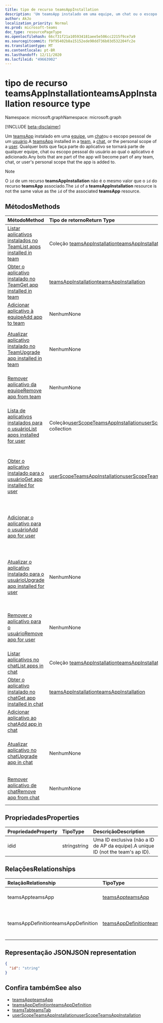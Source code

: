 ```yaml
---
title: tipo de recurso teamsAppInstallation
description: 'Um teamsApp instalado em uma equipe, um chat ou o escopo pessoal de um usuário. '
author: AkJo
localization_priority: Normal
ms.prod: microsoft-teams
doc_type: resourcePageType
ms.openlocfilehash: 66cf31f21a105934181aee5e506cc2215f9ce7a9
ms.sourcegitcommit: f9f95402b8a15152ede90dd736b03d532204fc2e
ms.translationtype: MT
ms.contentlocale: pt-BR
ms.lasthandoff: 12/11/2020
ms.locfileid: "49663902"
---
```

# <a name="teamsappinstallation-resource-type"></a><span data-ttu-id="a9ffc-103">tipo de recurso teamsAppInstallation</span><span class="sxs-lookup"><span data-stu-id="a9ffc-103">teamsAppInstallation resource type</span></span>

<span data-ttu-id="a9ffc-104">Namespace: microsoft.graph</span><span class="sxs-lookup"><span data-stu-id="a9ffc-104">Namespace: microsoft.graph</span></span>

[!INCLUDE [beta-disclaimer](../../includes/beta-disclaimer.md)]

<span data-ttu-id="a9ffc-105">Um [teamsApp](teamsapp.md) instalado em uma [equipe](team.md), um [chat](chat.md)ou o escopo pessoal de um [usuário](user.md).</span><span class="sxs-lookup"><span data-stu-id="a9ffc-105">A [teamsApp](teamsapp.md) installed in a [team](team.md), a [chat](chat.md), or the personal scope of a [user](user.md).</span></span> <span data-ttu-id="a9ffc-106">Qualquer bots que faça parte do aplicativo se tornará parte de qualquer equipe, chat ou escopo pessoal do usuário ao qual o aplicativo é adicionado.</span><span class="sxs-lookup"><span data-stu-id="a9ffc-106">Any bots that are part of the app will become part of any team, chat, or user's personal scope that the app is added to.</span></span>

> [!NOTE]
> <span data-ttu-id="a9ffc-107">O `id` de um recurso **teamsAppInstallation** não é o mesmo valor que o `id` do recurso **teamsApp** associado.</span><span class="sxs-lookup"><span data-stu-id="a9ffc-107">The `id` of a **teamsAppInstallation** resource is not the same value as the `id` of the associated **teamsApp** resource.</span></span>

## <a name="methods"></a><span data-ttu-id="a9ffc-108">Métodos</span><span class="sxs-lookup"><span data-stu-id="a9ffc-108">Methods</span></span>

| <span data-ttu-id="a9ffc-109">Método</span><span class="sxs-lookup"><span data-stu-id="a9ffc-109">Method</span></span>       | <span data-ttu-id="a9ffc-110">Tipo de retorno</span><span class="sxs-lookup"><span data-stu-id="a9ffc-110">Return Type</span></span>  |<span data-ttu-id="a9ffc-111">Descrição</span><span class="sxs-lookup"><span data-stu-id="a9ffc-111">Description</span></span>|
|:---------------|:--------|:----------|
|[<span data-ttu-id="a9ffc-112">Listar aplicativos instalados no Team</span><span class="sxs-lookup"><span data-stu-id="a9ffc-112">List apps installed in team</span></span>](../api/team-list-installedapps.md) | <span data-ttu-id="a9ffc-113">Coleção [teamsAppInstallation](teamsappinstallation.md)</span><span class="sxs-lookup"><span data-stu-id="a9ffc-113">[teamsAppInstallation](teamsappinstallation.md) collection</span></span> | <span data-ttu-id="a9ffc-114">Listar aplicativos instalados em uma equipe.</span><span class="sxs-lookup"><span data-stu-id="a9ffc-114">List apps installed in a team.</span></span>|
|[<span data-ttu-id="a9ffc-115">Obter o aplicativo instalado no Team</span><span class="sxs-lookup"><span data-stu-id="a9ffc-115">Get app installed in team</span></span>](../api/team-get-installedapps.md) | [<span data-ttu-id="a9ffc-116">teamsAppInstallation</span><span class="sxs-lookup"><span data-stu-id="a9ffc-116">teamsAppInstallation</span></span>](teamsappinstallation.md) | <span data-ttu-id="a9ffc-117">Obtenha o aplicativo especificado instalado em uma equipe.</span><span class="sxs-lookup"><span data-stu-id="a9ffc-117">Get the specified app installed in a team.</span></span>|
|[<span data-ttu-id="a9ffc-118">Adicionar aplicativo à equipe</span><span class="sxs-lookup"><span data-stu-id="a9ffc-118">Add app to team</span></span>](../api/team-post-installedapps.md) |<span data-ttu-id="a9ffc-119">Nenhum</span><span class="sxs-lookup"><span data-stu-id="a9ffc-119">None</span></span> | <span data-ttu-id="a9ffc-120">Adicionar (instalar) um aplicativo a uma equipe.</span><span class="sxs-lookup"><span data-stu-id="a9ffc-120">Add (install) an app to a team.</span></span>|
|[<span data-ttu-id="a9ffc-121">Atualizar aplicativo instalado no Team</span><span class="sxs-lookup"><span data-stu-id="a9ffc-121">Upgrade app installed in team</span></span>](../api/team-teamsappinstallation-upgrade.md) | <span data-ttu-id="a9ffc-122">Nenhum</span><span class="sxs-lookup"><span data-stu-id="a9ffc-122">None</span></span> | <span data-ttu-id="a9ffc-123">Atualize o aplicativo instalado em uma equipe para a versão mais recente.</span><span class="sxs-lookup"><span data-stu-id="a9ffc-123">Upgrade the app installed in a team to the latest version.</span></span>|
|[<span data-ttu-id="a9ffc-124">Remover aplicativo da equipe</span><span class="sxs-lookup"><span data-stu-id="a9ffc-124">Remove app from team</span></span>](../api/team-delete-installedapps.md) | <span data-ttu-id="a9ffc-125">Nenhum</span><span class="sxs-lookup"><span data-stu-id="a9ffc-125">None</span></span> | <span data-ttu-id="a9ffc-126">Remova (desinstale) um aplicativo de uma equipe.</span><span class="sxs-lookup"><span data-stu-id="a9ffc-126">Remove (uninstall) an app from a team.</span></span>|
|[<span data-ttu-id="a9ffc-127">Lista de aplicativos instalados para o usuário</span><span class="sxs-lookup"><span data-stu-id="a9ffc-127">List apps installed for user</span></span>](../api/userteamwork-list-installedapps.md) | <span data-ttu-id="a9ffc-128">Coleção[userScopeTeamsAppInstallation](userscopeteamsappinstallation.md)</span><span class="sxs-lookup"><span data-stu-id="a9ffc-128">[userScopeTeamsAppInstallation](userscopeteamsappinstallation.md) collection</span></span> | <span data-ttu-id="a9ffc-129">Listar aplicativos instalados no escopo pessoal de um usuário.</span><span class="sxs-lookup"><span data-stu-id="a9ffc-129">List apps installed in the personal scope of a user.</span></span>|
|[<span data-ttu-id="a9ffc-130">Obter o aplicativo instalado para o usuário</span><span class="sxs-lookup"><span data-stu-id="a9ffc-130">Get app installed for user</span></span>](../api/userteamwork-get-installedapps.md)| [<span data-ttu-id="a9ffc-131">userScopeTeamsAppInstallation</span><span class="sxs-lookup"><span data-stu-id="a9ffc-131">userScopeTeamsAppInstallation</span></span>](userscopeteamsappinstallation.md) | <span data-ttu-id="a9ffc-132">Obtenha o aplicativo especificado instalado no escopo pessoal de um usuário.</span><span class="sxs-lookup"><span data-stu-id="a9ffc-132">Get the specified app installed in the personal scope of a user.</span></span> |
|[<span data-ttu-id="a9ffc-133">Adicionar o aplicativo para o usuário</span><span class="sxs-lookup"><span data-stu-id="a9ffc-133">Add app for user</span></span>](../api/userteamwork-post-installedapps.md) | | <span data-ttu-id="a9ffc-134">Adicionar (instalar) um aplicativo no escopo pessoal de um usuário.</span><span class="sxs-lookup"><span data-stu-id="a9ffc-134">Add (install) an app in the personal scope of a user.</span></span>|
|[<span data-ttu-id="a9ffc-135">Atualizar o aplicativo instalado para o usuário</span><span class="sxs-lookup"><span data-stu-id="a9ffc-135">Upgrade app installed for user</span></span>](../api/userteamwork-teamsappinstallation-upgrade.md) | <span data-ttu-id="a9ffc-136">Nenhum</span><span class="sxs-lookup"><span data-stu-id="a9ffc-136">None</span></span> | <span data-ttu-id="a9ffc-137">Atualize o aplicativo instalado no escopo pessoal de um usuário para a versão mais recente.</span><span class="sxs-lookup"><span data-stu-id="a9ffc-137">Upgrade the app installed in the personal scope of a user to the latest version.</span></span>|
|[<span data-ttu-id="a9ffc-138">Remover o aplicativo para o usuário</span><span class="sxs-lookup"><span data-stu-id="a9ffc-138">Remove app for user</span></span>](../api/userteamwork-delete-installedapps.md) | <span data-ttu-id="a9ffc-139">Nenhum</span><span class="sxs-lookup"><span data-stu-id="a9ffc-139">None</span></span> | <span data-ttu-id="a9ffc-140">Remova (desinstale) um aplicativo no escopo pessoal de um usuário.</span><span class="sxs-lookup"><span data-stu-id="a9ffc-140">Remove (uninstall) an app in the personal scope of a user.</span></span>|
|[<span data-ttu-id="a9ffc-141">Listar aplicativos no chat</span><span class="sxs-lookup"><span data-stu-id="a9ffc-141">List apps in chat</span></span>](../api/chat-list-installedapps.md) |<span data-ttu-id="a9ffc-142">Coleção [teamsAppInstallation](teamsappinstallation.md)</span><span class="sxs-lookup"><span data-stu-id="a9ffc-142">[teamsAppInstallation](teamsappinstallation.md) collection</span></span> | <span data-ttu-id="a9ffc-143">Listar aplicativos instalados em um chat.</span><span class="sxs-lookup"><span data-stu-id="a9ffc-143">List apps installed in a chat.</span></span>|
|[<span data-ttu-id="a9ffc-144">Obter o aplicativo instalado no chat</span><span class="sxs-lookup"><span data-stu-id="a9ffc-144">Get app installed in chat</span></span>](../api/chat-get-installedapps.md) | [<span data-ttu-id="a9ffc-145">teamsAppInstallation</span><span class="sxs-lookup"><span data-stu-id="a9ffc-145">teamsAppInstallation</span></span>](teamsappinstallation.md) | <span data-ttu-id="a9ffc-146">Obtenha o aplicativo especificado instalado em um chat.</span><span class="sxs-lookup"><span data-stu-id="a9ffc-146">Get the specified app installed in a chat.</span></span>|
|[<span data-ttu-id="a9ffc-147">Adicionar aplicativo ao chat</span><span class="sxs-lookup"><span data-stu-id="a9ffc-147">Add app in chat</span></span>](../api/chat-post-installedapps.md) | | <span data-ttu-id="a9ffc-148">Adicionar (instalar) um aplicativo a um chat.</span><span class="sxs-lookup"><span data-stu-id="a9ffc-148">Add (install) an app to a chat.</span></span>|
|[<span data-ttu-id="a9ffc-149">Atualizar aplicativo no chat</span><span class="sxs-lookup"><span data-stu-id="a9ffc-149">Upgrade app in chat</span></span>](../api/chat-teamsappinstallation-upgrade.md) | <span data-ttu-id="a9ffc-150">Nenhum</span><span class="sxs-lookup"><span data-stu-id="a9ffc-150">None</span></span> | <span data-ttu-id="a9ffc-151">Atualize o aplicativo instalado em um chat para a versão mais recente.</span><span class="sxs-lookup"><span data-stu-id="a9ffc-151">Upgrade the app installed in a chat to the latest version.</span></span>|
|[<span data-ttu-id="a9ffc-152">Remover aplicativo de chat</span><span class="sxs-lookup"><span data-stu-id="a9ffc-152">Remove app from chat</span></span>](../api/chat-delete-installedapps.md) | <span data-ttu-id="a9ffc-153">Nenhum</span><span class="sxs-lookup"><span data-stu-id="a9ffc-153">None</span></span> | <span data-ttu-id="a9ffc-154">Remova (desinstale) o aplicativo de um chat.</span><span class="sxs-lookup"><span data-stu-id="a9ffc-154">Remove (uninstall) app from a chat.</span></span>|

## <a name="properties"></a><span data-ttu-id="a9ffc-155">Propriedades</span><span class="sxs-lookup"><span data-stu-id="a9ffc-155">Properties</span></span>

| <span data-ttu-id="a9ffc-156">Propriedade</span><span class="sxs-lookup"><span data-stu-id="a9ffc-156">Property</span></span>            | <span data-ttu-id="a9ffc-157">Tipo</span><span class="sxs-lookup"><span data-stu-id="a9ffc-157">Type</span></span>     | <span data-ttu-id="a9ffc-158">Descrição</span><span class="sxs-lookup"><span data-stu-id="a9ffc-158">Description</span></span> |
|:------------------- |:-------- |:----------- |
| <span data-ttu-id="a9ffc-159">id</span><span class="sxs-lookup"><span data-stu-id="a9ffc-159">id</span></span>                  | <span data-ttu-id="a9ffc-160">string</span><span class="sxs-lookup"><span data-stu-id="a9ffc-160">string</span></span>   | <span data-ttu-id="a9ffc-161">Uma ID exclusiva (não a ID de AP da equipe).</span><span class="sxs-lookup"><span data-stu-id="a9ffc-161">A unique ID (not the team's ap ID).</span></span> |

## <a name="relationships"></a><span data-ttu-id="a9ffc-162">Relações</span><span class="sxs-lookup"><span data-stu-id="a9ffc-162">Relationships</span></span>

| <span data-ttu-id="a9ffc-163">Relação</span><span class="sxs-lookup"><span data-stu-id="a9ffc-163">Relationship</span></span>   | <span data-ttu-id="a9ffc-164">Tipo</span><span class="sxs-lookup"><span data-stu-id="a9ffc-164">Type</span></span>    | <span data-ttu-id="a9ffc-165">Descrição</span><span class="sxs-lookup"><span data-stu-id="a9ffc-165">Description</span></span> |
|:---------------|:--------|:----------|
|<span data-ttu-id="a9ffc-166">teamsApp</span><span class="sxs-lookup"><span data-stu-id="a9ffc-166">teamsApp</span></span>|[<span data-ttu-id="a9ffc-167">teamsApp</span><span class="sxs-lookup"><span data-stu-id="a9ffc-167">teamsApp</span></span>](teamsapp.md)| <span data-ttu-id="a9ffc-168">O aplicativo que está instalado.</span><span class="sxs-lookup"><span data-stu-id="a9ffc-168">The app that is installed.</span></span> |
|<span data-ttu-id="a9ffc-169">teamsAppDefinition</span><span class="sxs-lookup"><span data-stu-id="a9ffc-169">teamsAppDefinition</span></span>|[<span data-ttu-id="a9ffc-170">teamsAppDefinition</span><span class="sxs-lookup"><span data-stu-id="a9ffc-170">teamsAppDefinition</span></span>](teamsappdefinition.md)| <span data-ttu-id="a9ffc-171">Os detalhes desta versão do aplicativo.</span><span class="sxs-lookup"><span data-stu-id="a9ffc-171">The details of this version of the app.</span></span> |

## <a name="json-representation"></a><span data-ttu-id="a9ffc-172">Representação JSON</span><span class="sxs-lookup"><span data-stu-id="a9ffc-172">JSON representation</span></span>

<!-- {
  "blockType": "resource",
  "@odata.type": "microsoft.graph.teamsAppInstallation",
  "baseType": "microsoft.graph.entity"
}-->

```json
{
  "id": "string"
}
```

## <a name="see-also"></a><span data-ttu-id="a9ffc-173">Confira também</span><span class="sxs-lookup"><span data-stu-id="a9ffc-173">See also</span></span>

- [<span data-ttu-id="a9ffc-174">teamsApp</span><span class="sxs-lookup"><span data-stu-id="a9ffc-174">teamsApp</span></span>](teamsapp.md)
- [<span data-ttu-id="a9ffc-175">teamsAppDefinition</span><span class="sxs-lookup"><span data-stu-id="a9ffc-175">teamsAppDefinition</span></span>](teamsappdefinition.md)
- [<span data-ttu-id="a9ffc-176">teamsTab</span><span class="sxs-lookup"><span data-stu-id="a9ffc-176">teamsTab</span></span>](../resources/teamstab.md)
- [<span data-ttu-id="a9ffc-177">userScopeTeamsAppInstallation</span><span class="sxs-lookup"><span data-stu-id="a9ffc-177">userScopeTeamsAppInstallation</span></span>](../resources/userscopeteamsappinstallation.md)

<!-- uuid: 8fcb5dbc-d5aa-4681-8e31-b001d5168d79
2015-10-25 14:57:30 UTC -->
<!--
{
  "type": "#page.annotation",
  "description": "teamsApp resource",
  "keywords": "",
  "section": "documentation",
  "tocPath": "",
  "suppressions": []
}
-->


